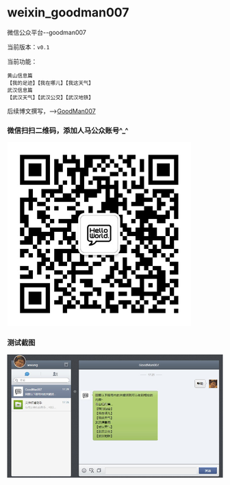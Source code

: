 weixin_goodman007
=================

微信公众平台--goodman007

当前版本：`v0.1`

当前功能：
```
黄山信息篇
【我的足迹】【我在哪儿】【我这天气】
武汉信息篇
【武汉天气】【武汉公交】【武汉地铁】
```

后续博文撰写，-->[GoodMan007](http://goodman007.net/)


### 微信扫扫二维码，添加人马公众账号^_^
![GoodMan007](./GoodMan007.jpg)

### 测试截图
![GoodMan007](./demo.jpg)
